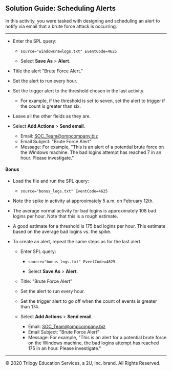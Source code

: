 ## Solution Guide: Scheduling Alerts

In this activity, you were tasked with designing and scheduling an alert to notify via email that a brute force attack is occurring.

---

- Enter the SPL query: 
  - `source="windowsrawlogs.txt" EventCode=4625`
  
  - Select **Save As** > **Alert**.

- Title the alert "Brute Force Alert."
- Set the alert to run every hour.
- Set the trigger alert to the threshold chosen in the last activity.
    - For example, if the threshold is set to seven, set the alert to trigger if the count is greater than six.
- Leave all the other fields as they are.

- Select **Add Actions** > **Send email**.
    - Email: SOC_Team@ompcompany.biz
    - Email Subject: "Brute Force Alert"
    - Message: For example, "This is an alert of a potential brute force on the Windows machine. The bad logins attempt has reached 7 in an hour.  Please investigate."
  


#### Bonus
 
- Load the file and run the SPL query:
   -  `source="bonus_logs.txt" EventCode=4625`

- Note the spike in activity at approximately 5 a.m. on February 12th.
- The average normal activity for bad logins is approximately 108 bad logins per hour. Note that this is a rough estimate.
- A good estimate for a threshold is 175 bad logins per hour. This estimate based on the average bad logins vs. the spike.
- To create an alert, repeat the same steps as for the last alert.

  - Enter SPL query:
    - `source="bonus_logs.txt" EventCode=4625`.

    - Select **Save As** > **Alert**.
    
  - Title: "Brute Force Alert" 
  
  - Set the alert to run every hour.
  
  - Set the trigger alert to go off when the count of events is greater than 174. 
  
  - Select **Add Actions** > **Send email**.

    - Email: SOC_Team@ompcompany.biz 
    - Email Subject: "Brute Force Alert"
    - Message: For example, "This is an alert for a potential brute force on the Windows machine, the bad logins attempt has reached 175 in an hour. Please investigate."

---

© 2020 Trilogy Education Services, a 2U, Inc. brand. All Rights Reserved.  
